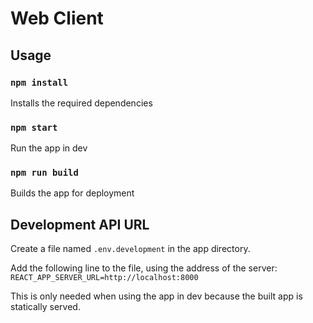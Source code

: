 
# Web Client

## Usage

### `npm install`
Installs the required dependencies

### `npm start`
Run the app in dev

### `npm run build`
Builds the app for deployment

## Development API URL
Create a file named `.env.development` in the app directory.

Add the following line to the file, using the address of the server: `REACT_APP_SERVER_URL=http://localhost:8000`

This is only needed when using the app in dev because the built app is statically served.
